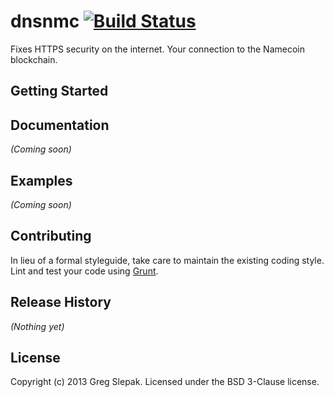 # dnsnmc [![Build Status](https://secure.travis-ci.org/okTurtles/dnsnmc.png?branch=master)](http://travis-ci.org/okTurtles/dnsnmc)

Fixes HTTPS security on the internet. Your connection to the Namecoin blockchain.

## Getting Started
<!-- Install the module with: `npm install dnsnmc`

```javascript
var dnsnmc = require('dnsnmc');
dnsnmc.awesome(); // "awesome"
```
 -->
## Documentation
_(Coming soon)_

## Examples
_(Coming soon)_

## Contributing
In lieu of a formal styleguide, take care to maintain the existing coding style. Lint and test your code using [Grunt](http://gruntjs.com/).

## Release History
_(Nothing yet)_

## License
Copyright (c) 2013 Greg Slepak. Licensed under the BSD 3-Clause license.
